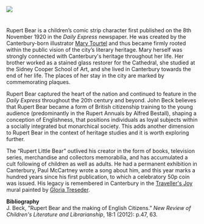 <a href="https://juncture-digital.org"><img src="https://juncture-digital.org/images/ve-button.png"></a>

<param ve-config title="Rupert Bear" author="Miroslava Karaskova" layout="vtl" banner="https://upload.wikimedia.org/wikipedia/commons/2/23/De_avonturen_van_Bruintje_Beer_-_Dertiende_serie_-_Omslag.jpg">

<param ve-entity eid="Q29303" aliases="Canterbury">

#

Rupert Bear is a children’s comic strip character first published on the 8th November 1920 in the _Daily Express_ newspaper.  He was created by the Canterbury-born illustrator [Mary Tourtel](/20c/20c-tourtel-biography) and thus became firmly rooted within the public vision of the city’s literary heritage. Mary herself was strongly connected with Canterbury's heritage throughout her life. Her brother worked as a stained glass restorer for the Cathedral, she studied at the Sidney Cooper School of Art, and she lived in Canterbury towards the end of her life. The places of her stay in the city are marked by commemorating plaques.  
<param ve-image url="/20c/images/chaucerhotel.jpg" label="Chaucer Hotel" attribution="© Martin Crowther">

Rupert Bear captured the heart of the nation and continued to feature in the _Daily Express_ throughout the 20th century and beyond. John Beck believes that Rupert Bear became a form of British citizenship training to the young audience (predominantly in the Rupert Annuals by Alfred Bestall), shaping a conception of Englishness, that positions individuals as loyal subjects within a socially integrated but monarchical society.  This adds another dimension to Rupert Bear in the context of heritage studies and it is worth exploring further. 
<param ve-image url="https://stor.artstor.org/stor/66c4b3c1-6392-4deb-ac01-541afe9e3855" label="Rupert Bear by Gloria Treseder">

The “Rupert Little Bear” outlived his creator in the form of books, television series, merchandise and collectors memorabilia, and has accumulated a cult following of children as well as adults.  He had a permanent exhibition in Canterbury, Paul McCartney wrote a song about him, and this year marks a hundred years since his first publication, to which a celebratory 50p coin was issued. His legacy is remembered in Canterbury in the [Traveller's Joy](/21c/21c-travellers-joy) mural painted by [Gloria Treseder](https://www.gtreseder.com/).
<param ve-image url="https://upload.wikimedia.org/wikipedia/commons/f/fe/Rupert_Bear_Museum_001.jpg" label="The former Rupert Bear Museum" attribution="Elliott Simpson / Museum of Canterbury with Rupert Bear Museum" license="CC BY-SA 2.0">

**Bibliography**  
J. Beck, ”Rupert Bear and the making of English Citizens.” _New Review of Children's Literature and Librarianship_, 18:1 (2012): p.47, 63.
